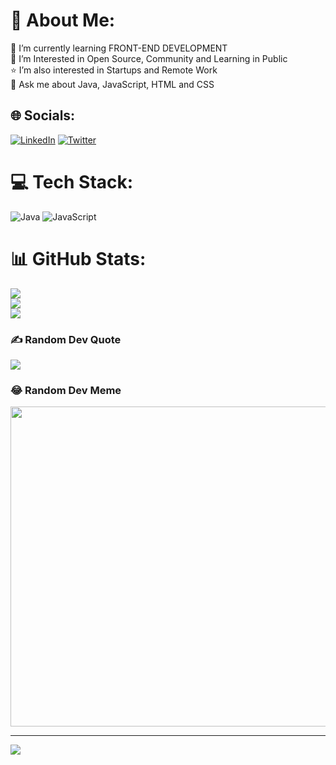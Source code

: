 # 💫 About Me:
🔭 I’m currently learning FRONT-END DEVELOPMENT<br>👯 I’m Interested in Open Source, Community and Learning in Public <br>⭐ I’m also interested in Startups and Remote Work<br>💬 Ask me about Java, JavaScript, HTML and CSS


## 🌐 Socials:
[![LinkedIn](https://img.shields.io/badge/LinkedIn-%230077B5.svg?logo=linkedin&logoColor=white)](https://linkedin.com/in/nazeef-muhammed) [![Twitter](https://img.shields.io/badge/Twitter-%231DA1F2.svg?logo=Twitter&logoColor=white)](https://twitter.com/iamnazeef_) 

# 💻 Tech Stack:
![Java](https://img.shields.io/badge/java-%23ED8B00.svg?style=flat&logo=java&logoColor=white) ![JavaScript](https://img.shields.io/badge/javascript-%23323330.svg?style=flat&logo=javascript&logoColor=%23F7DF1E)
# 📊 GitHub Stats:
![](https://github-readme-stats.vercel.app/api?username=iamnazeef&theme=dracula&hide_border=false&include_all_commits=false&count_private=false)<br/>
![](https://github-readme-streak-stats.herokuapp.com/?user=iamnazeef&theme=dracula&hide_border=false)<br/>
![](https://github-readme-stats.vercel.app/api/top-langs/?username=iamnazeef&theme=dracula&hide_border=false&include_all_commits=false&count_private=false&layout=compact)

### ✍️ Random Dev Quote
![](https://quotes-github-readme.vercel.app/api?type=horizontal&theme=tokyonight)

### 😂 Random Dev Meme
<img src="https://random-memer.herokuapp.com/" width="512px"/>

---
[![](https://visitcount.itsvg.in/api?id=iamnazeef&icon=7&color=5)](https://visitcount.itsvg.in)
